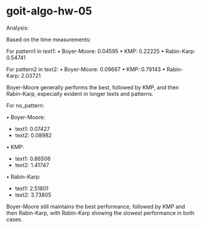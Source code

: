 # goit-algo-hw-05

Analysis:

Based on the time measurements:

For pattern1 in text1:
•⁠  ⁠Boyer-Moore: 0.04595
•⁠  ⁠KMP: 0.22225
•⁠  ⁠Rabin-Karp: 0.54741

For pattern2 in text2:
•⁠  ⁠Boyer-Moore: 0.09667
•⁠  ⁠KMP: 0.79143
•⁠  ⁠Rabin-Karp: 2.03721

Boyer-Moore generally performs the best, followed by KMP, and then Rabin-Karp, especially evident in longer texts and patterns.

For no_pattern:

•⁠  ⁠Boyer-Moore: 
  - text1: 0.07427
  - text2: 0.08982

•⁠  ⁠KMP: 
  - text1: 0.86506
  - text2: 1.41747

•⁠  ⁠Rabin-Karp: 
  - text1: 2.51801
  - text2: 3.73805

Boyer-Moore still maintains the best performance, followed by KMP and then Rabin-Karp, with Rabin-Karp showing the slowest performance in both cases.
